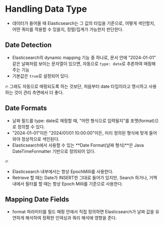 # Handling Data Type
- 데이터가 들어올 때 Elasticsearch는 그 값의 타입을 기준으로, 어떻게 색인할지, 어떤 쿼리를 적용할 수 있을지, 정렬/집계가 가능한지 판단한다.

## Date Detection
- Elasticsearch의 dynamic mapping 기능 중 하나로, 문서 안에 "2024-01-01" 같은 날짜처럼 보이는 문자열이 있으면, 자동으로 `type: date`로 추론하여 매핑해주는 기능
- 기본값은 `true`로 설정되어 있다.

🔥 그래도 자동으로 매핑되도록 하는 것보단, 처음부터 date 타입이라고 명시하고 사용하는 것이 관리 측면에서 더 좋다. 

## Date Formats
- 날짜 필드를 type: date로 매핑할 때, "어떤 형식으로 입력될지"를 포맷(format)으로 정의할 수 있다.
- "2024-01-01"이든 "2024/01/01 10:00:00"이든, 미리 정의된 형식에 맞게 들어와야 정상적으로 색인된다.
- Elasticsearch에서 사용할 수 있는 **Date Format(날짜 형식)**은 Java DateTimeFormatter 기반으로 정의되어 있다.

🔥 
- Elasticsearch 내부에서는 항상 EpochMilli를 사용한다.
- Retrieve 할 때는 Date가 INSERT한 그대로 들어가 있지만, Search 하거나, 거맥 내에서 필터를 할 때는 항상 Epoch Milli를 기준으로 사용한다.


## Mapping Date Fields
- format 파라미터를 필드 매핑 안에서 직접 정의하면 Elasticsearch가 날짜 값을 유연하게 해석하여 정확한 인덱싱과 쿼리 해석에 영향을 준다.

